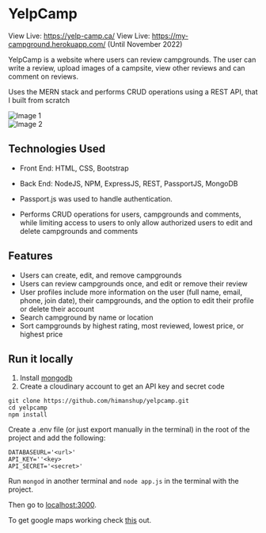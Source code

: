 # YelpCamp
View Live: https://yelp-camp.ca/ 
View Live: https://my-campground.herokuapp.com/ (Until November 2022)

YelpCamp is a website where users can review campgrounds. 
The user can write a review, upload images of a campsite, view other reviews and can comment on reviews.

Uses the MERN stack and performs CRUD operations using a REST API, that I built from scratch

![Image 1](https://raw.githubusercontent.com/himanshup/yelp-camp/master/screenshots/image1.png)  
![Image 2](https://raw.githubusercontent.com/himanshup/yelp-camp/master/screenshots/image2.png)  

## Technologies Used

* Front End: HTML, CSS, Bootstrap
* Back End: NodeJS, NPM, ExpressJS, REST, PassportJS, MongoDB

* Passport.js was used to handle authentication.  

* Performs CRUD operations for users, campgrounds and comments, while limiting access to users to only allow authorized users to edit and delete campgrounds and comments

## Features
* Users can create, edit, and remove campgrounds
* Users can review campgrounds once, and edit or remove their review
* User profiles include more information on the user (full name, email, phone, join date), their campgrounds, and the option to edit their profile or delete their account
* Search campground by name or location
* Sort campgrounds by highest rating, most reviewed, lowest price, or highest price

## Run it locally
1. Install [mongodb](https://www.mongodb.com/)
2. Create a cloudinary account to get an API key and secret code

```
git clone https://github.com/himanshup/yelpcamp.git
cd yelpcamp
npm install
```

Create a .env file (or just export manually in the terminal) in the root of the project and add the following:  

```
DATABASEURL='<url>'
API_KEY=''<key>
API_SECRET='<secret>'
```

Run ```mongod``` in another terminal and ```node app.js``` in the terminal with the project.  

Then go to [localhost:3000](http://localhost:3000/).

To get google maps working check [this](https://github.com/nax3t/google-maps-api) out.
